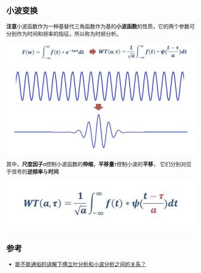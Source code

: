 ## 小波变换

**注意**小波函数作为一种基替代三角函数作为基的**小波函数**的性质，它的两个参数可分别作为时间和频率的指征，所以称为时频分析。

![小波1](wavelet1.png ':size=500*309')


其中，**尺度因子**$a$控制小波函数的**伸缩**，**平移量**$\tau$控制小波的**平移**， 它们分别对应于信号的**逆频率**与**时间**

![小波2](wavelet2.png ':size=400*300')



## 参考
- [能不能通俗的讲解下傅立叶分析和小波分析之间的关系？](https://www.zhihu.com/question/22864189/answer/40772083)
